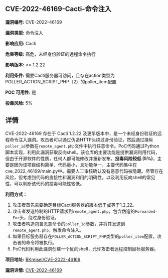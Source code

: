 ## CVE-2022-46169-Cacti-命令注入

**漏洞编号:** CVE-2022-46169

**漏洞类型:** 命令注入

**影响应用:** Cacti

**危害等级:** 高危，未经身份验证的远程命令执行

**影响版本:** <= 1.2.22

**利用条件:** 需要Cacti服务器可访问，且存在action类型为POLLER_ACTION_SCRIPT_PHP（2）的poller_item配置

**POC 可用性:** 是

**投毒风险:** 5%

## 详情

CVE-2022-46169 存在于 Cacti 1.2.22 及更早版本中，是一个未经身份验证的远程命令注入漏洞。攻击者可以通过伪造HTTP头绕过身份验证，然后通过操纵`poller_id`参数在`remote_agent.php`文件中执行任意命令。PoC代码通过Python脚本实现，利用此漏洞获取反向shell。该仓库的主要功能是提供漏洞利用代码，但由于开源软件的性质，任何人都可能修改并重新发布。**投毒风险较低 (5%)**，主要是因为该项目结构简单、代码量小，且功能单一，主要代码集中在cve_2022_46169/main.py中。需要人工审核确认没有恶意代码被隐藏。尽管存在风险，但考虑到代码的直接性和漏洞利用的明确性，以及利用反向shell的常见性，可以判断该代码的投毒可能性较低。

**利用方式：**
1.  攻击者首先需要确定目标Cacti服务器的版本低于或等于1.2.22。
2.  攻击者发送特制的HTTP请求到`remote_agent.php`，包含伪造的`Forwarded-For`头，绕过身份验证。
3.  攻击者构造包含恶意命令的`poller_id`参数，并将其发送到`remote_agent.php`，触发命令注入。
4.  如果目标服务器存在`POLLER_ACTION_SCRIPT_PHP`类型的`poller_item`配置，攻击者的命令将被执行。
5.  PoC代码利用此漏洞创建一个反向shell，允许攻击者远程控制目标服务器。

**项目地址:** [BKreisel/CVE-2022-46169](https://github.com/BKreisel/CVE-2022-46169)

**漏洞详情:** [CVE-2022-46169](https://nvd.nist.gov/vuln/detail/CVE-2022-46169)